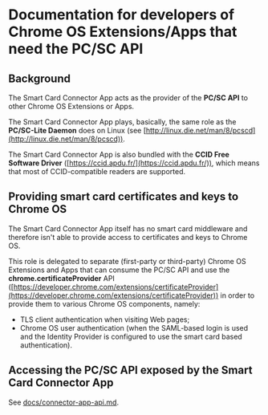 # Documentation for developers of Chrome OS Extensions/Apps that need the PC/SC API


## Background

The Smart Card Connector App acts as the provider of the **PC/SC API** to other
Chrome OS Extensions or Apps.

The Smart Card Connector App plays, basically, the same role as the **PC/SC-Lite
Daemon** does on Linux (see
[http://linux.die.net/man/8/pcscd](http://linux.die.net/man/8/pcscd)).

The Smart Card Connector App is also bundled with the **CCID Free Software
Driver** ([https://ccid.apdu.fr/](https://ccid.apdu.fr/)), which means that most
of CCID-compatible readers are supported.


## Providing smart card certificates and keys to Chrome OS

The Smart Card Connector App itself has no smart card middleware and therefore
isn't able to provide access to certificates and keys to Chrome OS.

This role is delegated to separate (first-party or third-party) Chrome OS
Extensions and Apps that can consume the PC/SC API and use the
**chrome.certificateProvider** API
([https://developer.chrome.com/extensions/certificateProvider](https://developer.chrome.com/extensions/certificateProvider))
in order to provide them to various Chrome OS components, namely:

* TLS client authentication when visiting Web pages;
* Chrome OS user authentication (when the SAML-based login is used and the
  Identity Provider is configured to use the smart card based authentication).

## Accessing the PC/SC API exposed by the Smart Card Connector App

See [docs/connector-app-api.md](connector-app-api.md).
